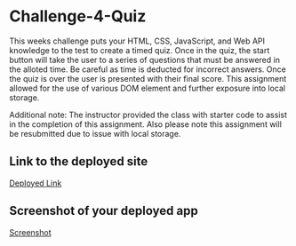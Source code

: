 # Challenge-4-Quiz

This weeks challenge puts your HTML, CSS, JavaScript, and Web API knowledge to the test to create a 
timed quiz. Once in the quiz, the start button will take the user to a series of questions that
must be answered in the alloted time. Be careful as time is deducted for incorrect answers. Once the quiz is over the user
is presented with their final score. This assignment allowed for the use of various DOM element and further exposure into local storage. 

Additional note: The instructor provided the class with starter code to assist in the 
completion of this assignment. Also please note this assignment will be resubmitted due to issue with local storage.

## Link to the deployed site
[Deployed Link](https://chloeyarb.github.io/Challenge-4-Quiz/)

## Screenshot of your deployed app
[Screenshot](./assets/images/Quiz-screenshot.png)

